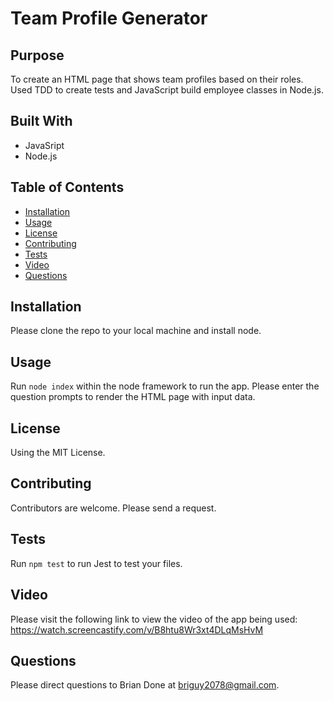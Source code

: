 # Team Profile Generator 

## Purpose 
To create an HTML page that shows team profiles based on their roles. Used TDD to create tests and JavaScript build employee classes in Node.js.

## Built With
* JavaSript
* Node.js

## Table of Contents
* [Installation](#installation)
* [Usage](#usage)
* [License](#license)
* [Contributing](#contributing)
* [Tests](#tests)
* [Video](#video)
* [Questions](#questions)

## Installation 
Please clone the repo to your local machine and install node. 

## Usage 
Run `node index` within the node framework to run the app. Please enter the question prompts to render the HTML page with input data.

## License 
Using the MIT License.

## Contributing 
Contributors are welcome. Please send a request.

## Tests
Run `npm test` to run Jest to test your files.

## Video 
Please visit the following link to view the video of the app being used:
https://watch.screencastify.com/v/B8htu8Wr3xt4DLqMsHvM

## Questions
Please direct questions to Brian Done at briguy2078@gmail.com.